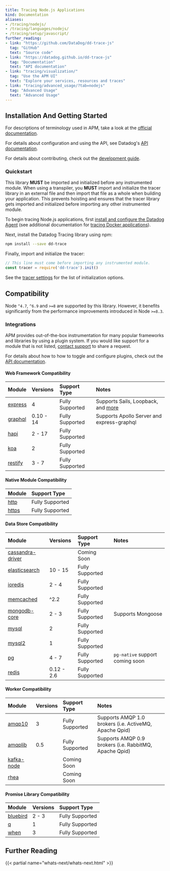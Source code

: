 ```yaml
---
title: Tracing Node.js Applications
kind: Documentation
aliases:
- /tracing/nodejs/
- /tracing/languages/nodejs/
- /tracing/setup/javascript/
further_reading:
- link: "https://github.com/DataDog/dd-trace-js"
  tag: "GitHub"
  text: "Source code"
- link: "https://datadog.github.io/dd-trace-js"
  tag: "Documentation"
  text: "API documentation"
- link: "tracing/visualization/"
  tag: "Use the APM UI"
  text: "Explore your services, resources and traces"
- link: "tracing/advanced_usage/?tab=nodejs"
  tag: "Advanced Usage"
  text: "Advanced Usage"
---
```


## Installation And Getting Started

For descriptions of terminology used in APM, take a look at the [official documentation][1].

For details about configuration and using the API, see Datadog's [API documentation][2].

For details about contributing, check out the [development guide][3].

### Quickstart

<div class="alert alert-warning">
This library <strong>MUST</strong> be imported and initialized before any instrumented module. When using a transpiler, you <strong>MUST</strong> import and initialize the tracer library in an external file and then import that file as a whole when building your application. This prevents hoisting and ensures that the tracer library gets imported and initialized before importing any other instrumented module.
</div>

To begin tracing Node.js applications, first [install and configure the Datadog Agent][4] (see additional documentation for [tracing Docker applications][5]).

Next, install the Datadog Tracing library using npm:

```sh
npm install --save dd-trace
```

Finally, import and initialize the tracer:

```js
// This line must come before importing any instrumented module.
const tracer = require('dd-trace').init()
```

See the [tracer settings][6] for the list of initialization options.

## Compatibility

Node `^4.7`, `^6.9` and `>=8` are supported by this library. However, it benefits significantly from the performance improvements introduced in Node `>=8.3`.

### Integrations

APM provides out-of-the-box instrumentation for many popular frameworks and libraries by using a plugin system. If you would like support for a module that is not listed, [contact support][7] to share a request.

For details about how to how to toggle and configure plugins, check out the [API documentation][8].

#### Web Framework Compatibility

| Module        | Versions    | Support Type    | Notes                        |
| :----------   | :---------- | :-------------- | :--------------------------- |
| [express][9]  | 4           | Fully Supported | Supports Sails, Loopback, and [more][10] |
| [graphql][11] | 0.10 - 14   | Fully Supported | Supports Apollo Server and express-graphql |
| [hapi][12]     | 2 - 17      | Fully Supported |                              |
| [koa][13]     | 2           | Fully Supported |                              |
| [restify][14] | 3 - 7       | Fully Supported |                              |

#### Native Module Compatibility

| Module               | Support Type    |
| :------------------- | :-------------- |
| [http][15]           | Fully Supported |
| [https][16]          | Fully Supported |

#### Data Store Compatibility

| Module                 | Versions    | Support Type    |  Notes              |
| :----------            | :---------- | :-------------- | :------------------ |
| [cassandra-driver][17] |             | Coming Soon     |                     |
| [elasticsearch][18]    | 10 - 15     | Fully Supported |                     |
| [ioredis][19]          | 2 - 4       | Fully Supported |                     |
| [memcached][20]        | ^2.2        | Fully Supported |                     |
| [mongodb-core][21]     | 2 - 3       | Fully Supported | Supports Mongoose   |
| [mysql][22]            | 2           | Fully Supported |                     |
| [mysql2][23]           | 1           | Fully Supported |                     |
| [pg][24]               | 4 - 7       | Fully Supported | `pg-native` support coming soon |
| [redis][25]            | 0.12 - 2.6  | Fully Supported |                     |

#### Worker Compatibility

| Module           | Versions    | Support Type    | Notes                     |
| :----------      | :---------- | :-------------- | :------------------------ |
| [amqp10][26]     | 3           | Fully Supported | Supports AMQP 1.0 brokers (i.e. ActiveMQ, Apache Qpid) |
| [amqplib][27]    | 0.5         | Fully Supported | Supports AMQP 0.9 brokers (i.e. RabbitMQ, Apache Qpid) |
| [kafka-node][28] |             | Coming Soon     |                           |
| [rhea][29]       |             | Coming Soon     |                           |

#### Promise Library Compatibility

| Module           | Versions    | Support Type    |
| :----------      | :---------- | :-------------- |
| [bluebird][30]   | 2 - 3       | Fully Supported |
| [q][31]          | 1           | Fully Supported |
| [when][32]       | 3           | Fully Supported |

## Further Reading

{{< partial name="whats-next/whats-next.html" >}}

[1]: /tracing/visualization
[2]: https://datadog.github.io/dd-trace-js
[3]: https://github.com/DataDog/dd-trace-js/blob/master/README.md#development
[4]: /tracing/setup
[5]: /tracing/setup/docker
[6]: https://datadog.github.io/dd-trace-js/#tracer-settings
[7]: /help
[8]: https://datadog.github.io/dd-trace-js/#integrations
[9]: https://expressjs.com
[10]: https://expressjs.com/en/resources/frameworks.html
[11]: https://github.com/graphql/graphql-js
[12]: https://hapijs.com
[13]: https://koajs.com
[14]: http://restify.com
[15]: https://nodejs.org/api/http.html
[16]: https://nodejs.org/api/https.html
[17]: https://github.com/datastax/nodejs-driver
[18]: https://github.com/elastic/elasticsearch-js
[19]: https://github.com/luin/ioredis
[20]: https://github.com/3rd-Eden/memcached
[21]: http://mongodb.github.io/node-mongodb-native/core
[22]: https://github.com/mysqljs/mysql
[23]: https://github.com/sidorares/node-mysql2
[24]: https://node-postgres.com
[25]: https://github.com/NodeRedis/node_redis
[26]: https://github.com/noodlefrenzy/node-amqp10
[27]: https://github.com/squaremo/amqp.node
[28]: https://github.com/SOHU-Co/kafka-node
[29]: https://github.com/amqp/rhea
[30]: https://github.com/petkaantonov/bluebird
[31]: https://github.com/kriskowal/q
[32]: https://github.com/cujojs/when
